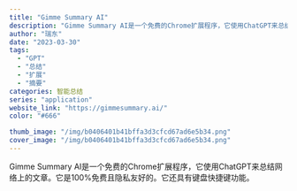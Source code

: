 ```yaml
---
title: "Gimme Summary AI"
description: "Gimme Summary AI是一个免费的Chrome扩展程序，它使用ChatGPT来总结网络上的文章。它是100%免"
author: "瑞东"
date: "2023-03-30"
tags:
  - "GPT"
  - "总结"
  - "扩展"
  - "摘要"
categories: 智能总结
series: "application"
website_link: "https://gimmesummary.ai/"
color: "#666"

thumb_image: "/img/b0406401b41bffa3d3cfcd67ad6e5b34.png"
cover_image: "/img/b0406401b41bffa3d3cfcd67ad6e5b34.png"
---
```


Gimme Summary AI是一个免费的Chrome扩展程序，它使用ChatGPT来总结网络上的文章。它是100%免费且隐私友好的。它还具有键盘快捷键功能。 